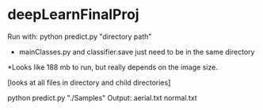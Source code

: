 # deepLearnFinalProj

Run with: python predict.py "directory path"

* mainClasses.py and classifier.save just need to be in the same directory

*Looks like 188 mb to run, but really depends on the image size. 

[looks at all files in directory and child directories]

python predict.py "./Samples"
Output:
aerial.txt
normal.txt
